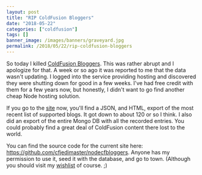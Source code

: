 ```yaml
---
layout: post
title: "RIP ColdFusion Bloggers"
date: "2018-05-22"
categories: ["coldfusion"]
tags: []
banner_image: /images/banners/graveyard.jpg
permalink: /2018/05/22/rip-coldfusion-bloggers
---
```


So today I killed [ColdFusion Bloggers](http://www.coldfusionbloggers.org). This was rather abrupt and I apologize for that. A week or so ago it was reported to me that the data wasn't updating. I logged into the service providing hosting and discovered they were shutting down for good in a few weeks. I've had free credit with them for a few years now, but honestly, I didn't want to go find another cheap Node hosting solution.

If you go to the [site](http://www.coldfusionbloggers.org) now, you'll find a JSON, and HTML, export of the most recent list of supported blogs. It got down to about 120 or so I think. I also did an export of the entire Mongo DB with all the recorded entries. You could probably find a great deal of ColdFusion content there lost to the world. 

You can find the source code for the current site here: https://github.com/cfjedimaster/nodecfbloggers. Anyone has my permission to use it, seed it with the database, and go to town. (Although you should visit my [wishlist](http://www.amazon.com/gp/registry/wishlist/2TCL1D08EZEYE/ref=cm_wl_rlist_go_v?) of course. ;)

